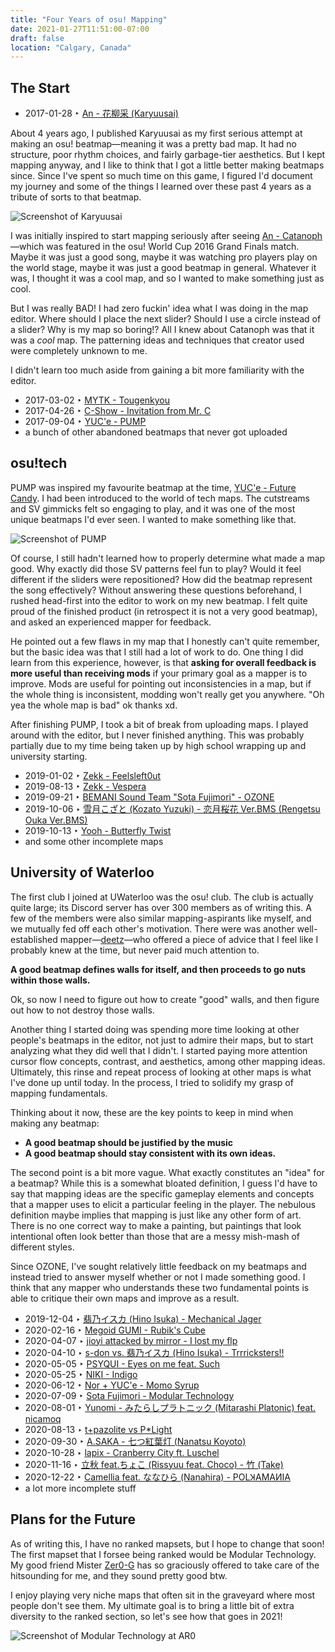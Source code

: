 ```yaml
---
title: "Four Years of osu! Mapping"
date: 2021-01-27T11:51:00-07:00
draft: false
location: "Calgary, Canada"
---
```


## The Start

* 2017-01-28 &#8227; [An - 花柳采 (Karyuusai)](https://osu.ppy.sh/beatmapsets/564807#osu/1193926)

About 4 years ago, I published Karyuusai as my first serious attempt at making an osu! beatmap&mdash;meaning it was a pretty bad map. It had no structure, poor rhythm choices, and fairly garbage-tier aesthetics. But I kept mapping anyway, and I like to think that I got a little better making beatmaps since. Since I've spent so much time on this game, I figured I'd document my journey and some of the things I learned over these past 4 years as a tribute of sorts to that beatmap.

![Screenshot of Karyuusai](https://imgur.com/qxThqnF.png#blog-img)

I was initially inspired to start mapping seriously after seeing [An - Catanoph](https://osu.ppy.sh/beatmapsets/527069#osu/1160256)&mdash;which was featured in the osu! World Cup 2016 Grand Finals match. Maybe it was just a good song, maybe it was watching pro players play on the world stage, maybe it was just a good beatmap in general. Whatever it was, I thought it was a cool map, and so I wanted to make something just as cool.

But I was really BAD! I had zero fuckin' idea what I was doing in the map editor. Where should I place the next slider? Should I use a circle instead of a slider? Why is my map so boring!? All I knew about Catanoph was that it was a _cool_ map. The patterning ideas and techniques that creator used were completely unknown to me. 

I didn't learn too much aside from gaining a bit more familiarity with the editor.

* 2017-03-02 &#8227; [MYTK - Tougenkyou](https://osu.ppy.sh/beatmapsets/580577#osu/1229167)
* 2017-04-26 &#8227; [C-Show - Invitation from Mr. C](https://osu.ppy.sh/beatmapsets/605345#osu/1278978)
* 2017-09-04 &#8227; [YUC'e - PUMP](https://osu.ppy.sh/beatmapsets/664842#osu/1407004)
* a bunch of other abandoned beatmaps that never got uploaded

## osu!tech

PUMP was inspired my favourite beatmap at the time, [YUC'e - Future Candy](https://osu.ppy.sh/beatmapsets/546820#osu/1158221). I had been introduced to the world of tech maps. The cutstreams and SV gimmicks felt so engaging to play, and it was one of the most unique beatmaps I'd ever seen. I wanted to make something like that.

![Screenshot of PUMP](https://imgur.com/5FmscoO.png#blog-img)

Of course, I still hadn't learned how to properly determine what made a map good. Why exactly did those SV patterns feel fun to play? Would it feel different if the sliders were repositioned? How did the beatmap represent the song effectively? Without answering these questions beforehand, I rushed head-first into the editor to work on my new beatmap. I felt quite proud of the finished product (in retrospect it is not a very good beatmap), and asked an experienced mapper for feedback. 

He pointed out a few flaws in my map that I honestly can't quite remember, but the basic idea was that I still had a lot of work to do. One thing I did learn from this experience, however, is that **asking for overall feedback is more useful than receiving mods** if your primary goal as a mapper is to improve. Mods are useful for pointing out inconsistencies in a map, but if the whole thing is inconsistent, modding won't really get you anywhere. "Oh yea the whole map is bad" ok thanks xd.

After finishing PUMP, I took a bit of break from uploading maps. I played around with the editor, but I never finished anything. This was probably partially due to my time being taken up by high school wrapping up and university starting.

* 2019-01-02 &#8227; [Zekk - Feelsleft0ut](https://osu.ppy.sh/beatmapsets/904665#osu/1888278)
* 2019-08-13 &#8227; [Zekk - Vespera](https://osu.ppy.sh/beatmapsets/1020075#osu/2134474)
* 2019-09-21 &#8227; [BEMANI Sound Team "Sota Fujimori" - OZONE](https://osu.ppy.sh/beatmapsets/1040155#osu/2275143)
* 2019-10-06 &#8227; [雪月こざと (Kozato Yuzuki) - 恋月桜花 Ver.BMS (Rengetsu Ouka Ver.BMS)](https://osu.ppy.sh/beatmapsets/1048005#osu/2190586)
* 2019-10-13 &#8227; [Yooh - Butterfly Twist](https://osu.ppy.sh/beatmapsets/1051105#osu/2237074)
* and some other incomplete maps

## University of Waterloo

The first club I joined at UWaterloo was the osu! club. The club is actually quite large; its Discord server has over 300 members as of writing this. A few of the members were also similar mapping-aspirants like myself, and we mutually fed off each other's motivation. There were was another well-established mapper&mdash;[deetz](https://osu.ppy.sh/users/3513559)&mdash;who offered a piece of advice that I feel like I probably knew at the time, but never paid much attention to. 

**A good beatmap defines walls for itself, and then proceeds to go nuts within those walls.**

Ok, so now I need to figure out how to create "good" walls, and then figure out how to not destroy those walls. 

Another thing I started doing was spending more time looking at other people's beatmaps in the editor, not just to admire their maps, but to start analyzing what they did well that I didn't. I started paying more attention cursor flow concepts, contrast, and aesthetics, among other mapping ideas. Ultimately, this rinse and repeat process of looking at other maps is what I've done up until today. In the process, I tried to solidify my grasp of mapping fundamentals. 

Thinking about it now, these are the key points to keep in mind when making any beatmap:

* **A good beatmap should be justified by the music**
* **A good beatmap should stay consistent with its own ideas.**

The second point is a bit more vague. What exactly constitutes an "idea" for a beatmap? While this is a somewhat bloated definition, I guess I'd have to say that mapping ideas are the specific gameplay elements and concepts that a mapper uses to elicit a particular feeling in the player. The nebulous definition maybe implies that mapping is just like any other form of art. There is no one correct way to make a painting, but paintings that look intentional often look better than those that are a messy mish-mash of different styles. 

Since OZONE, I've sought relatively little feedback on my beatmaps and instead tried to answer myself whether or not I made something good. I think that any mapper who understands these two fundamental points is able to critique their own maps and improve as a result.

* 2019-12-04 &#8227; [翡乃イスカ (Hino Isuka) - Mechanical Jager](https://osu.ppy.sh/beatmapsets/1074409#osu/2248408)
* 2020-02-16 &#8227; [Megoid GUMI - Rubik's Cube](https://osu.ppy.sh/beatmapsets/1111053#osu/2321429)
* 2020-04-07 &#8227; [jioyi attacked by mirror - I lost my flp](https://osu.ppy.sh/beatmapsets/1142520#osu/2386013)
* 2020-04-10 &#8227; [s-don vs. 翡乃イスカ (Hino Isuka) - Trrricksters!!](https://osu.ppy.sh/beatmapsets/1145422#osu/2391478)
* 2020-05-05 &#8227; [PSYQUI - Eyes on me feat. Such](https://osu.ppy.sh/beatmapsets/1164273#osu/2428688)
* 2020-05-25 &#8227; [NIKI - Indigo](https://osu.ppy.sh/beatmapsets/1178404#osu/2457564)
* 2020-06-12 &#8227; [Nor + YUC'e - Momo Syrup](https://osu.ppy.sh/beatmapsets/1191605#osu/2483083)
* 2020-07-09 &#8227; [Sota Fujimori - Modular Technology](https://osu.ppy.sh/beatmapsets/1210574#osu/2520179)
* 2020-08-01 &#8227; [Yunomi - みたらしプラトニック (Mitarashi Platonic) feat. nicamoq](https://osu.ppy.sh/beatmapsets/1226633#osu/2550679)
* 2020-08-13 &#8227; [t+pazolite vs P\*Light](https://osu.ppy.sh/beatmapsets/1235497#osu/2568327)
* 2020-09-30 &#8227; [A.SAKA - 七つ紅葉灯 (Nanatsu Koyoto)](https://osu.ppy.sh/beatmapsets/1269433#osu/2638079)
* 2020-10-28 &#8227; [lapix - Cranberry City ft. Luschel](https://osu.ppy.sh/beatmapsets/1288405#osu/2674804)
* 2020-11-16 &#8227; [立秋 feat.ちょこ (Rissyuu feat. Choco) - 竹 (Take)](https://osu.ppy.sh/beatmapsets/1302383#osu/2701088)
* 2020-12-22 &#8227; [Camellia feat. ななひら (Nanahira) - POLꞰAMAИIA](https://osu.ppy.sh/beatmapsets/1330189#osu/2756003)
* a lot more incomplete stuff

## Plans for the Future

As of writing this, I have no ranked mapsets, but I hope to change that soon! The first mapset that I forsee being ranked would be Modular Technology. My good friend Mister [Zer0-G](https://osu.ppy.sh/users/12577911) has so graciously offered to take care of the hitsounding for me, and they sound pretty good btw. 

I enjoy playing very niche maps that often sit in the graveyard where most people don't see them. My ultimate goal is to bring a little bit of extra diversity to the ranked section, so let's see how that goes in 2021!

![Screenshot of Modular Technology at AR0](https://imgur.com/G5ZGfUd.png#blog-img)